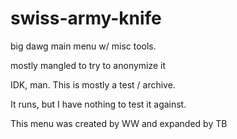 # swiss-army-knife
big dawg main menu w/ misc tools.

mostly mangled to try to anonymize it

IDK, man. This is mostly a test / archive.

It runs, but I have nothing to test it against.


This menu was created by WW and expanded by TB
